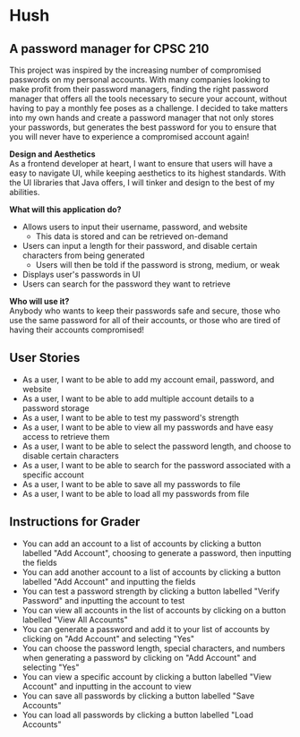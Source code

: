 # Hush
## A password manager for CPSC 210

This project was inspired by the increasing number of compromised passwords on my personal accounts. With many 
companies looking to make profit from their password managers, finding the right password manager that offers all the
tools necessary to secure your account, without having to pay a monthly fee poses as a challenge. I decided to take 
matters into my own hands and create a password manager that not only stores your passwords, but generates the best 
password for you to ensure that you will never have to experience a compromised account again!

**Design and Aesthetics**<br>
As a frontend developer at heart, I want to ensure that users will have a easy to navigate UI, while keeping aesthetics 
to its highest standards. With the UI libraries that Java offers, I will tinker and design to the best of my abilities.

**What will this application do?**
- Allows users to input their username, password, and website
  - This data is stored and can be retrieved on-demand
- Users can input a length for their password, and disable certain characters from 
    being generated
  - Users will then be told if the password is strong, medium, or weak
- Displays user's passwords in UI
- Users can search for the password they want to retrieve

**Who will use it?**<br/>
Anybody who wants to keep their passwords safe and secure, those who use the same password for all of their accounts,
or those who are tired of having their accounts compromised!

## User Stories
- As a user, I want to be able to add my account email, password, and website
- As a user, I want to be able to add multiple account details to a password storage
- As a user, I want to be able to test my password's strength
- As a user, I want to be able to view all my passwords and have easy access to retrieve them
- As a user, I want to be able to select the password length, and choose to disable certain characters
- As a user, I want to be able to search for the password associated with a specific account
- As a user, I want to be able to save all my passwords to file
- As a user, I want to be able to load all my passwords from file

## Instructions for Grader
- You can add an account to a list of accounts by clicking a button labelled "Add Account", choosing to generate a 
password, then inputting the fields
- You can add another account to a list of accounts by clicking a button labelled "Add Account" and inputting the fields
- You can test a password strength by clicking a button labelled "Verify Password" and inputting the account to test
- You can view all accounts in the list of accounts by clicking on a button labelled "View All Accounts"
- You can generate a password and add it to your list of accounts by clicking on "Add Account" and selecting "Yes"
- You can choose the password length, special characters, and numbers when generating a password by clicking on 
"Add Account" and selecting "Yes"
- You can view a specific account by clicking a button labelled "View Account" and inputting in the account to view
- You can save all passwords by clicking a button labelled "Save Accounts"
- You can load all passwords by clicking a button labelled "Load Accounts"
